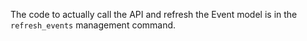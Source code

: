 The code to actually call the API and refresh the Event model is in the
`refresh_events` management command.
